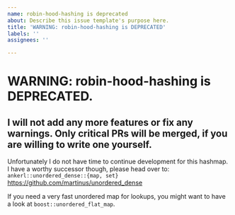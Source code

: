 ```yaml
---
name: robin-hood-hashing is deprecated
about: Describe this issue template's purpose here.
title: 'WARNING: robin-hood-hashing is DEPRECATED'
labels: ''
assignees: ''

---
```


# WARNING: robin-hood-hashing is DEPRECATED.

## I will not add any more features or fix any warnings. Only critical PRs will be merged, if you are willing to write one yourself.

Unfortunately I do not have time to continue development for this hashmap. I have a worthy successor though, please head over to: `ankerl::unordered_dense::{map, set}` https://github.com/martinus/unordered_dense

If you need a very fast unordered map for lookups, you might want to have a look at `boost::unordered_flat_map`.
